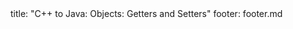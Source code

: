 <frontmatter>
title: "C++ to Java: Objects: Getters and Setters"
footer: footer.md
</frontmatter>

<include src="navbar.md" boilerplate />

<include src="unit-inPage-asFlat.md" boilerplate />